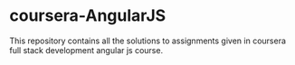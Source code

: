 # coursera-AngularJS
This repository contains all the solutions to assignments given in coursera full stack development angular js course.
